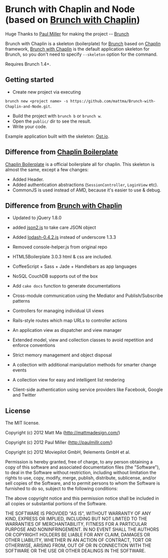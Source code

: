 # Brunch with Chaplin and Node (based on [Brunch with Chaplin](https://github.com/paulmillr/brunch-with-chaplin))

Huge Thanks to [Paul Miller](https://github.com/paulmillr) for making the project -- [Brunch](http://brunch.io/)

Brunch with Chaplin is a skeleton (boilerplate) for [Brunch](http://brunch.io)
based on [Chaplin](https://github.com/chaplinjs/chaplin) framework,
[Brunch with Chaplin](https://github.com/paulmillr/brunch-with-chaplin) is the default application skeleton for Brunch, so you don't need to specify `--skeleton` option for the command.

Requires Brunch 1.4+.

## Getting started
* Create new project via executing

`brunch new <project name> -s https://github.com/mattma/Brunch-with-Chaplin-and-Node.git`.

* Build the project with `brunch b` or `brunch w`.
* Open the `public/` dir to see the result.
* Write your code.

Example application built with the skeleton:
[Ost.io](https://github.com/paulmillr/ostio).


## Difference from [Chaplin Boilerplate](https://github.com/chaplinjs/chaplin-boilerplate)

[Chaplin Boilerplate](https://github.com/chaplinjs/chaplin-boilerplate)
is a official boilerplate all for chaplin. This skeleton is almost the same,
except a few changes:

* Added Header.
* Added authentication abstractions (`SessionController`, `LoginView` etc).
* CommonJS is used instead of AMD, because it's easier to use & debug.

## Difference from [Brunch with Chaplin](https://github.com/paulmillr/brunch-with-chaplin)

* Updated to jQuery 1.8.0
* added [json2.js](https://github.com/douglascrockford/JSON-js/blob/master/json2.js) to take care JSON object
* Added [lodash-0.4.2.js](http://lodash.com) instead of underscore 1.3.3
* Removed console-helper.js from original repo

* HTML5Boilerplate 3.0.3 html & css are included.
* CoffeeScript + Sass + Jade + Handlebars as app languages
* NoSQL CouchDB supports out of the box
* Add `cake docs` function to generate documentations

* Cross-module communication using the Mediator and Publish/Subscribe patterns
* Controllers for managing individual UI views
* Rails-style routes which map URLs to controller actions
* An application view as dispatcher and view manager
* Extended model, view and collection classes to avoid repetition and
enforce conventions
* Strict memory management and object disposal
* A collection with additional manipulation methods for smarter change events
* A collection view for easy and intelligent list rendering
* Client-side authentication using service providers like Facebook, Google
and Twitter


## License
The MIT license.

Copyright (c) 2012 Matt Ma (http://mattmadesign.com/)

Copyright (c) 2012 Paul Miller (http://paulmillr.com/)

Copyright (c) 2012 Moviepilot GmbH, 9elements GmbH et al.

Permission is hereby granted, free of charge, to any person obtaining a copy of
this software and associated documentation files (the "Software"), to deal in
the Software without restriction, including without limitation the rights to
use, copy, modify, merge, publish, distribute, sublicense, and/or sell copies
of the Software, and to permit persons to whom the Software is furnished to do
so, subject to the following conditions:

The above copyright notice and this permission notice shall be included in all
copies or substantial portions of the Software.

THE SOFTWARE IS PROVIDED "AS IS", WITHOUT WARRANTY OF ANY KIND, EXPRESS OR
IMPLIED, INCLUDING BUT NOT LIMITED TO THE WARRANTIES OF MERCHANTABILITY,
FITNESS FOR A PARTICULAR PURPOSE AND NONINFRINGEMENT. IN NO EVENT SHALL THE
AUTHORS OR COPYRIGHT HOLDERS BE LIABLE FOR ANY CLAIM, DAMAGES OR OTHER
LIABILITY, WHETHER IN AN ACTION OF CONTRACT, TORT OR OTHERWISE, ARISING FROM,
OUT OF OR IN CONNECTION WITH THE SOFTWARE OR THE USE OR OTHER DEALINGS IN THE
SOFTWARE.
